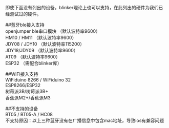 即使下面没有列出的设备，blinker理论上也可以支持，在此列出的硬件为我们已经测试过的硬件。  

##蓝牙ble接入支持  
openjumper ble串口模块 （默认波特率9600）  
HM10 / HM11 （默认波特率9600）  
JDY08 / JDY10 （默认波特率115200）  
JDY18/JDY09 （默认波特率9600）  
AT09 （默认波特率9600）  
ESP32 （需配合blinker库）  

##WiFi接入支持  
WiFiduino 8266 / WiFiduino 32  
ESP8266/ESP32  
树莓派3B/树莓派3B+  
香蕉派M2+/香蕉派M3  

##不支持的设备  
BT05 / BT05-A / HC08  
不支持原因：以上三种蓝牙没有在广播信息中包含mac地址，导致ios有兼容问题  
